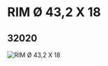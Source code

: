 # RIM Ø 43,2 X 18
## 32020
![RIM Ø 43,2 X 18](https://lc-www-live-s.legocdn.com/media/bricks/5/2/4107789.jpg)